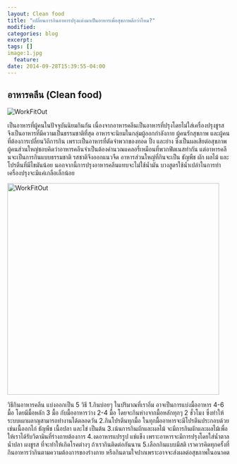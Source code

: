 ```yaml
---
layout: Clean food
title: "เปลี่ยนการกินอาหารปรุงแต่งมาเป็นอาหารเพื่อสุขภาพดีกว่าไหม?"
modified:
categories: blog
excerpt:
tags: []
image:1.jpg
  feature:
date: 2014-09-28T15:39:55-04:00
---
```

<h2>อาหารคลีน (Clean food)</h2>
<p><img src="http://thecalloftheland.files.wordpress.com/2010/06/walters.jpg" alt="WorkFitOut"></p>
เป็นอาหารที่ผู้คนในปัจจุบันนิยมกินกัน เนื่องจากอาหารคลีนเป็นอาหารที่ปรุงโดยไม่ใส่เครื่องปรุงชูรส จึงเป็นอาหารที่มีความเป็นธรรมชาติที่สุด อาหารจะนิยมในกลุ่มผู้ออกกำลังกาย ผู้คนรักสุขภาพ และผู้คนที่ต้องการเปลี่ยนวิถีการกิน เพราะเป็นอาหารที่ตัดจำพวกของทอด ปิ้ง และย่าง ซึ่งเป็นผลเสียต่อสุขภาพ ผู้คนส่วนใหญ่ชอบคิดว่าอาหารคลีนจำเป็นต้องคำนวณแคลอรี่เหมือนที่พวกฟิตเนสทำกัน แต่อาหารคลีนจะเป็นการกินแบบธรรมชาติ รสชาติจึงออกแนวจืด อาหารส่วนใหญ่ที่กินจะเป็น ธัญพืช ผัก ผลไม้ และโปรตีนที่มีไขมันน้อย นอกจากนี้การปรุงอาหารคลีนแทบจะไม่ใช้น้ำมัน บางสูตรใช้น้ำเปล่าในการทำ เครื่องปรุงจะมีแค่เกลือเล็กน้อย

<p><img src="http://1.bp.blogspot.com/-YiTgq-HTKWs/UsiBCke8WUI/AAAAAAAAHIs/7m0f7htDK8E/s1600/Week+1+food+for+blog.jpg"width="480" height="480" alt="WorkFitOut"></p>

วิธีกินอาหารคลีน แบ่งออกเป็น 5 วิธี
1.กินบ่อยๆ ในปริมาณที่เราอิ่ม
อาจเป็นการแบ่งมื้ออาหาร 4-6 มื้อ โดยมีมื้อหลัก 3 มื้อ กับมื้ออาหารว่าง 2-4 มื้อ โดยจะกินห่างจากมื้อหลักทุกๆ 2 ชั่วโมง ซึ่งทำให้ระบบเผาผลาญสามารถทำงานได้ตลอดวัน
2.กินโปรตีนทุกมื้อ
ในทุกมื้ออาหารจะมีโปรตีนประกอบด้วย เช่นเนื้ออกไก่ ธัญพืช เนื้อปลา และไข่ เป็นต้น
3.เน้นการกินผักและผลไม้
จะมีการกินผักและผลไม้เพื่อให้เราได้รับวิตามินที่ร่างกายต้องการ
4.งดอาหารแปรรูป แช่แข็ง
เพราะอาหารจะมีการปรุงโดยใส่น้ำตาล น้ำปลา ผงชูรส ที่จะทำให้เกิดโรคต่างๆ ถ้าเรากินติดต่อกันนาน
5.เลือกกินแบบมีสติ
เราควรคิดทุกครั้งที่กินอาหารว่ากินตามความต้องการของร่างกาย หรือกินตามใจปากเพราะอาจจะส่งผลต่อสุขภาพในอนาคต

<div id="fb-root"></div>
<script>(function(d, s, id) {
  var js, fjs = d.getElementsByTagName(s)[0];
  if (d.getElementById(id)) return;
  js = d.createElement(s); js.id = id;
  js.src = "//connect.facebook.net/th_TH/sdk.js#xfbml=1&version=v2.0";
  fjs.parentNode.insertBefore(js, fjs);
}(document, 'script', 'facebook-jssdk'));</script>
<div class="fb-comments" data-href="http://s4redmax.github.io/jekyll-clean/" data-width="500" data-numposts="5" data-colorscheme="light"></div>